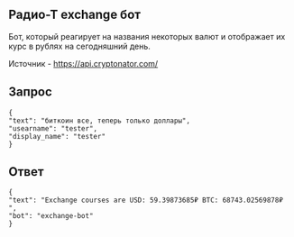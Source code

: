## Радио-Т exchange бот
Бот, который реагирует на названия некоторых валют и отображает их курс в рублях на сегодняшний день.

Источник - https://api.cryptonator.com/

## Запрос
```
{
"text": "биткоин все, теперь только доллары",
"usearname": "tester",
"display_name": "tester"
}
```

## Ответ
```
{
"text": "Exchange courses are USD: 59.39873685₽ BTC: 68743.02569878₽ ",
"bot": "exchange-bot"
}
```